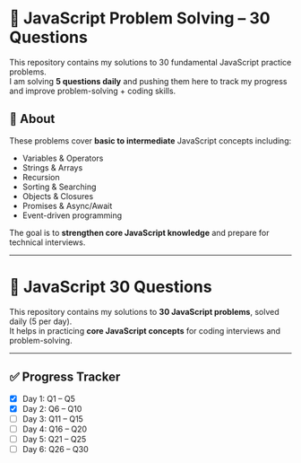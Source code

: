 # 🚀 JavaScript Problem Solving – 30 Questions

This repository contains my solutions to 30 fundamental JavaScript practice problems.  
I am solving **5 questions daily** and pushing them here to track my progress and improve problem-solving + coding skills.



## 🔎 About
These problems cover **basic to intermediate** JavaScript concepts including:
- Variables & Operators
- Strings & Arrays
- Recursion
- Sorting & Searching
- Objects & Closures
- Promises & Async/Await
- Event-driven programming

The goal is to **strengthen core JavaScript knowledge** and prepare for technical interviews.

---

# 🚀 JavaScript 30 Questions

This repository contains my solutions to **30 JavaScript problems**, solved daily (5 per day).  
It helps in practicing **core JavaScript concepts** for coding interviews and problem-solving.

---

## ✅ Progress Tracker
- [x] Day 1: Q1 – Q5
- [x] Day 2: Q6 – Q10
- [ ] Day 3: Q11 – Q15
- [ ] Day 4: Q16 – Q20
- [ ] Day 5: Q21 – Q25
- [ ] Day 6: Q26 – Q30

